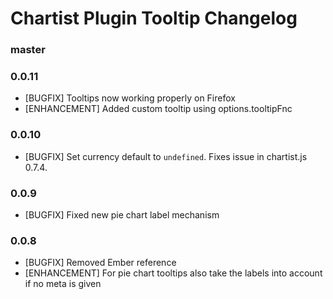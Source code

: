 # Chartist Plugin Tooltip Changelog

### master

### 0.0.11
* [BUGFIX] Tooltips now working properly on Firefox
* [ENHANCEMENT] Added custom tooltip using options.tooltipFnc

### 0.0.10
* [BUGFIX] Set currency default to `undefined`. Fixes issue in chartist.js 0.7.4.

### 0.0.9
* [BUGFIX] Fixed new pie chart label mechanism

### 0.0.8
* [BUGFIX] Removed Ember reference
* [ENHANCEMENT] For pie chart tooltips also take the labels into account if no meta is given
